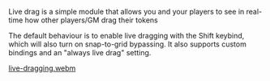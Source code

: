 Live drag is a simple module that allows you and your players to see in real-time how other players/GM drag their tokens

The default behaviour is to enable live dragging with the Shift keybind, which will also turn on snap-to-grid bypassing. It also supports custom bindings and an "always live drag" setting.

[live-dragging.webm]()
